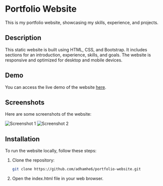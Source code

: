 # Portfolio Website

This is my portfolio website, showcasing my skills, experience, and projects.

## Description

This static website is built using HTML, CSS, and Bootstrap. It includes sections for an introduction, experience, skills, and goals. The website is responsive and optimized for desktop and mobile devices.

## Demo

You can access the live demo of the website [here](https://adhamhe6.github.io/portfolio-website/).

## Screenshots

Here are some screenshots of the website:

![Screenshot 1](https://github.com/adhamhe6/portfolio-website/assets/108878575/ecf2570c-0d5d-4c98-ab51-e9d349624044)
![Screenshot 2](https://github.com/adhamhe6/portfolio-website/assets/108878575/840b24ec-92e9-4749-bf63-a2194ec95142)

## Installation

To run the website locally, follow these steps:

1. Clone the repository:

   ```bash
   git clone https://github.com/adhamhe6/portfolio-website.git

2. Open the index.html file in your web browser.